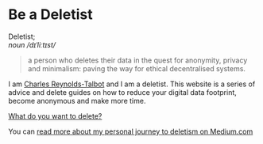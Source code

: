 # Be a Deletist

Deletist;<br>
*noun /dɪˈliːtɪst/*

> a person who deletes their data in the quest for anonymity, privacy and minimalism: paving the way for ethical decentralised systems.

I am [Charles Reynolds-Talbot](https://twitter.com/charles_rt) and I am a deletist. This website is a series of advice and delete guides on how to reduce your digital data footprint, become anonymous and make more time.

[What do you want to delete?](#nav)

You can [read more about my personal journey to deletism on Medium.com](https://medium.com/delete-the-excess)

<!-- ## Be a Deletist: Delete the excess

Privacy is becoming a bigger and bigger concern. These days you don't have to look very far to find negative news on the likes of Facebook or Google; two tech giants collecting the most extensive data set ever assembled on human social behaviour for the sole purpose of advertising to us.

People are becoming more conscious of their privacy, who they share data with and what permissions they give to companies. I am one of those people.

## Minimal digital me

Recently, I have become increasingly aware of how much of me and my data is online. It feels like every few months there is news of a new data breach where I pause and think, “They have my personal data and credit card details”.

I considered: how many products I'd signed up to, how many companies I'd handed personal data to, how many permissions I'd granted, how many privacy policies I hadn't read. I was no longer ignorant to this social norm. It was time to reduce my digital footprint and take back control of *my* data.

On top of this, I had become a slave to all these digital products that were supposed to be making my life: easier, simpler, more convenient. But—the reality—they were taking more of my time away than ever before, providing frictionless distractions and meaningless interactions at my fingertips 24/7/365.

Apparently, the average mobile phone user checks their device 150 times a day. We've become addicted. It's not our fault. These companies have designed their products to be addictive. They want us to keep checking our notifications and using their products so they can amass more data they can sell, to show us hyper-targeted advertisements, to take more of our time and our money.

## It's time to start taking back

I set myself challenges: to reduce my data footprint, to become more distraction-free, to make time for things that truly matter, to minimise the clutter in my life both physically and digitally.

These days I ask myself: does this add value to my life? If not, I have to let it go.

I want other people to start considering the same question. Justify it to yourself, no-one else. Be aware of who you share your data with and what permissions you're handing over. What are you getting in return? Do the products you use serve a purpose?

Start creating a more minimal digital you. Keep the value. Delete the excess. -->
